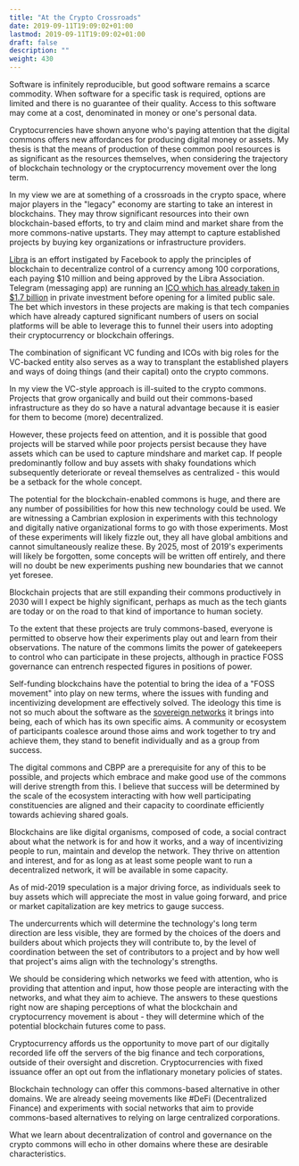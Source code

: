```yaml
---
title: "At the Crypto Crossroads"
date: 2019-09-11T19:09:02+01:00
lastmod: 2019-09-11T19:09:02+01:00
draft: false
description: ""
weight: 430
---
```



Software is infinitely reproducible, but good software remains a scarce commodity. When software for a specific task is required, options are limited and there is no guarantee of their quality. Access to this software may come at a cost, denominated in money or one's personal data. 

Cryptocurrencies have shown anyone who's paying attention that the digital commons offers new affordances for producing digital money or assets. My thesis is that the means of production of these common pool resources is as significant as the resources themselves, when considering the trajectory of blockchain technology or the cryptocurrency movement over the long term.

In my view we are at something of a crossroads in the crypto space, where major players in the "legacy" economy are starting to take an interest in blockchains. They may throw significant resources into their own blockchain-based efforts, to try and claim mind and market share from the more commons-native upstarts. They may attempt to capture established projects by buying key organizations or infrastructure providers.

[Libra](https://libra.org/en-US/white-paper/) is an effort instigated by Facebook to apply the principles of blockchain to decentralize control of a currency among 100 corporations, each paying $10 million and being approved by the Libra Association. Telegram (messaging app) are running an [ICO which has already taken in $1.7 billion](https://www.coindesk.com/telegram-doubles-amount-raised-in-ico-to-1-7-billion) in private investment before opening for a limited public sale. The bet which investors in these projects are making is that tech companies which have already captured significant numbers of users on social platforms will be able to leverage this to funnel their users into adopting their cryptocurrency or blockchain offerings.

The combination of significant VC funding and ICOs with big roles for the VC-backed entity also serves as a way to transplant the established players and ways of doing things (and their capital) onto the crypto commons. 

In my view the VC-style approach is ill-suited to the crypto commons. Projects that grow organically and build out their commons-based infrastructure as they do so have a natural advantage because it is easier for them to become (more) decentralized. 

However, these projects feed on attention, and it is possible that good projects will be starved while poor projects persist because they have assets which can be used to capture mindshare and market cap. If people predominantly follow and buy assets with shaky foundations which subsequently deteriorate or reveal themselves as centralized -  this would be a setback for the whole concept. 

The potential for the blockchain-enabled commons is huge, and there are any number of possibilities for how this new technology could be used. We are witnessing a Cambrian explosion in experiments with this technology and digitally native organizational forms to go with those experiments. Most of these experiments will likely fizzle out, they all have global ambitions and cannot simultaneously realize these. By 2025, most of 2019's experiments will likely be forgotten, some concepts will be written off entirely, and there will no doubt be new experiments pushing new boundaries that we cannot yet foresee.

Blockchain projects that are still expanding their commons productively in 2030 will I expect be highly significant, perhaps as much as the tech giants are today or on the road to that kind of importance to human society. 

To the extent that these projects are truly commons-based, everyone is permitted to observe how their experiments play out and learn from their observations. The nature of the commons limits the power of gatekeepers to control who can participate in these projects, although in practice FOSS governance can entrench respected figures in positions of power.

Self-funding blockchains have the potential to bring the idea of a "FOSS movement" into play on new terms, where the issues with funding and incentivizing development are effectively solved. The ideology this time is not so much about the software as the [sovereign networks](https://www.placeholder.vc/blog/2019/7/31/lvhpfydo4m3uoezhwhicyxo06og0mn) it brings into being, each of which has its own specific aims. A community or ecosystem of participants coalesce around those aims and work together to try and achieve them, they stand to benefit individually and as a group from success.

The digital commons and CBPP are a prerequisite for any of this to be possible, and projects which embrace and make good use of the commons will derive strength from this. I believe that success will be determined by the scale of the ecosystem interacting with how well participating constituencies are aligned and their capacity to coordinate efficiently towards achieving shared goals.

Blockchains are like digital organisms, composed of code, a social contract about what the network is for and how it works, and a way of incentivizing people to run, maintain and develop the network. They thrive on attention and interest, and for as long as at least some people want to run a decentralized network, it will be available in some capacity.

As of mid-2019 speculation is a major driving force, as individuals seek to buy assets which will appreciate the most in value going forward, and price or market capitalization are key metrics to gauge success.

The undercurrents which will determine the technology's long term direction are less visible, they are formed by the choices of the doers and builders about which projects they will contribute to, by the level of coordination between the set of contributors to a project and by how well that project's aims align with the technology's strengths.

We should be considering which networks we feed with attention, who is providing that attention and input, how those people are interacting with the networks, and what they aim to achieve. The answers to these questions right now are shaping perceptions of what the blockchain and cryptocurrency movement is about - they will determine which of the potential blockchain futures come to pass.

Cryptocurrency affords us the opportunity to move part of our digitally recorded life off the servers of the big finance and tech corporations, outside of their oversight and discretion. Cryptocurrencies with fixed issuance offer an opt out from the inflationary monetary policies of states.

Blockchain technology can offer this commons-based alternative in other domains. We are already seeing movements like #DeFi (Decentralized Finance) and experiments with social networks that aim to provide commons-based alternatives to relying on large centralized corporations.

What we learn about decentralization of control and governance on the crypto commons will echo in other domains where these are desirable characteristics.

